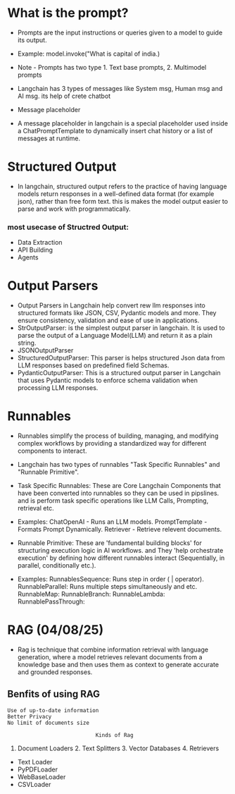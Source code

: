 # What is the prompt?
- Prompts are the input instructions or queries given to a model to guide its output.
- Example: model.invoke("What is capital of india.)
- Note - Prompts has two type 1. Text base prompts, 2. Multimodel prompts

- Langchain has 3 types of messages like System msg, Human msg and AI msg. its help of crete chatbot

* Message placeholder

- A message placeholder in langchain is a special placeholder used inside a ChatPromptTemplate to dynamically insert chat history or a list of messages at runtime.

# Structured Output
- In langchain, structured output refers to the practice of having language models return responses in a well-defined data format (for example json), rather than free form text. this is makes the model output easier to parse and work with programmatically.

### most usecase of Structred Output:
- Data Extraction
- API Building
- Agents

# Output Parsers
- Output Parsers in Langchain help convert rew llm responses into structured formats like JSON, CSV, Pydantic models and more. They ensure consistency, validation and ease of use in applications.
- StrOutputParser: is the simplest output parser in langchain. It is used to parse the output of a Language Model(LLM) and return it as a plain string.
- JSONOutputParser
- StructuredOutputParser: This parser is helps structured Json data from LLM responses based on predefined field Schemas.
- PydanticOutputParser: This is a structured output parser in Langchain that uses Pydantic models to enforce schema validation when processing LLM responses.

# Runnables
- Runnables simplify the process of building, managing, and modifying complex workflows by providing a standardized way for different components to interact.
- Langchain has two types of runnables "Task Specific Runnables" and "Runnable Primitive".
- Task Specific Runnables: These are Core Langchain Components that have been converted into runnables so they can be used in pipslines. and is perform task specific operations like LLM Calls, Prompting, retrieval etc.
- Examples: 
    ChatOpenAI - Runs an LLM models.
    PromptTemplate - Formats Prompt Dynamically.
    Retriever - Retrieve relevent documents.

- Runnable Primitive: These are 'fundamental building blocks' for structuring execution logic in AI workflows. and They 'help orchestrate execution' by defining how different runnables interact (Sequentially, in parallel, conditionally etc.).
- Examples: 
    RunnablesSequence: Runs step in order ( | operator).
    RunnableParallel: Runs multiple steps simultaneously and etc.
    RunnableMap:
    RunnableBranch:
    RunnableLambda:
    RunnablePassThrough:

# RAG (04/08/25)
- Rag is technique that combine information retrieval with language generation, where a model retrieves relevant documents from a knowledge base and then uses them as context to generate accurate and grounded responses.

## Benfits of using RAG
    Use of up-to-date information
    Better Privacy
    No limit of documents size

                                Kinds of Rag

1. Document Loaders     2. Text Splitters       3. Vector Databases     4. Retrievers
- Text Loader
- PyPDFLoader
- WebBaseLoader
- CSVLoader
